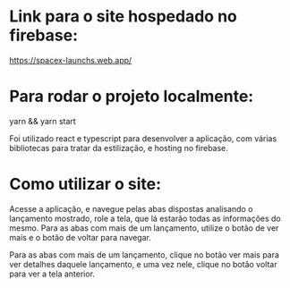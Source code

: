 # Link para o site hospedado no firebase:
https://spacex-launchs.web.app/

# Para rodar o projeto localmente:

yarn && yarn start

Foi utilizado react e typescript para desenvolver a aplicação, com várias bibliotecas para
tratar da estilização, e hosting no firebase.


# Como utilizar o site:

Acesse a aplicação, e navegue pelas abas dispostas analisando o lançamento mostrado, role a tela, que lá estarão todas as informações do mesmo.
Para as abas com mais de um lançamento, utilize o botão de ver mais e o botão de voltar para navegar.

Para as abas com mais de um lançamento, clique no botão ver mais para ver detalhes daquele lançamento, e uma vez nele, clique no botão voltar para ver a tela anterior.

